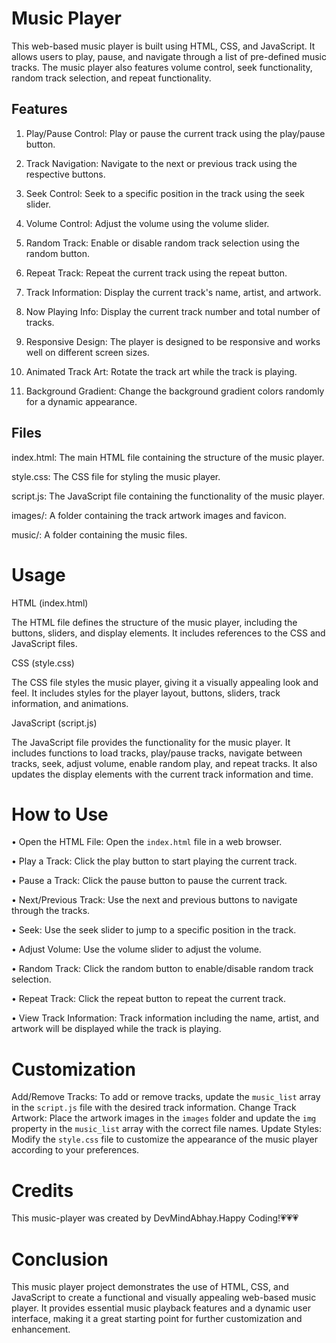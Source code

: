 # Music Player

This web-based music player is built using HTML, CSS, and JavaScript. It allows users to play, pause, and navigate through a list of pre-defined music tracks. The music player also features volume control, seek functionality, random track selection, and repeat functionality.

## Features

1. Play/Pause Control: Play or pause the current track using the play/pause button.

2. Track Navigation: Navigate to the next or previous track using the respective buttons.

3. Seek Control: Seek to a specific position in the track using the seek slider.

4. Volume Control: Adjust the volume using the volume slider.

5. Random Track: Enable or disable random track selection using the random button.

6. Repeat Track: Repeat the current track using the repeat button.

7. Track Information: Display the current track's name, artist, and artwork.

8. Now Playing Info: Display the current track number and total number of tracks.

9. Responsive Design: The player is designed to be responsive and works well on different screen sizes.

10. Animated Track Art: Rotate the track art while the track is playing.

11. Background Gradient: Change the background gradient colors randomly for a dynamic appearance.

## Files

index.html: The main HTML file containing the structure of the music player.

style.css: The CSS file for styling the music player.

script.js: The JavaScript file containing the functionality of the music player.

images/: A folder containing the track artwork images and favicon.

music/: A folder containing the music files.

# Usage

HTML (index.html)

The HTML file defines the structure of the music player, including the buttons, sliders, and display elements.
It includes references to the CSS and JavaScript files.

CSS (style.css)

The CSS file styles the music player, giving it a visually appealing look and feel.
It includes styles for the player layout, buttons, sliders, track information, and animations.

JavaScript (script.js)

The JavaScript file provides the functionality for the music player.
It includes functions to load tracks, play/pause tracks, navigate between tracks, seek, adjust volume, enable random play, and repeat tracks.
It also updates the display elements with the current track information and time.

# How to Use

• Open the HTML File: Open the `index.html` file in a web browser.

• Play a Track: Click the play button to start playing the current track.

• Pause a Track: Click the pause button to pause the current track.

• Next/Previous Track: Use the next and previous buttons to navigate through the tracks.

• Seek: Use the seek slider to jump to a specific position in the track.

• Adjust Volume: Use the volume slider to adjust the volume.

• Random Track: Click the random button to enable/disable random track selection.

• Repeat Track: Click the repeat button to repeat the current track.

• View Track Information: Track information including the name, artist, and artwork will be displayed while the track is playing.

# Customization

Add/Remove Tracks: To add or remove tracks, update the `music_list` array in the `script.js` file with the desired track information.
Change Track Artwork: Place the artwork images in the `images` folder and update the `img` property in the `music_list` array with the correct file names.
Update Styles: Modify the `style.css` file to customize the appearance of the music player according to your preferences.

# Credits

This music-player was created by DevMindAbhay.Happy Coding!💗💗💗

# Conclusion

This music player project demonstrates the use of HTML, CSS, and JavaScript to create a functional and visually appealing web-based music player. It provides essential music playback features and a dynamic user interface, making it a great starting point for further customization and enhancement.
